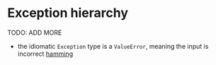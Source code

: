 # Exception hierarchy

TODO: ADD MORE

- the idiomatic `Exception` type is a `ValueError`, meaning the input is incorrect [hamming](../exercise-concepts/hamming.md)

